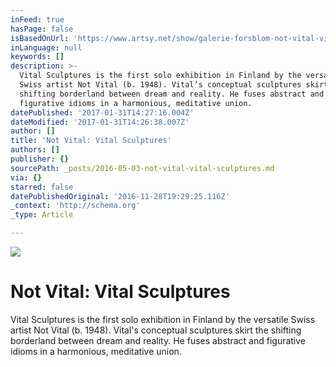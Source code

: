```yaml
---
inFeed: true
hasPage: false
isBasedOnUrl: 'https://www.artsy.net/show/galerie-forsblom-not-vital-vital-sculptures'
inLanguage: null
keywords: []
description: >-
  Vital Sculptures is the first solo exhibition in Finland by the versatile
  Swiss artist Not Vital (b. 1948). Vital’s conceptual sculptures skirt the
  shifting borderland between dream and reality. He fuses abstract and
  figurative idioms in a harmonious, meditative union.
datePublished: '2017-01-31T14:27:16.004Z'
dateModified: '2017-01-31T14:26:38.007Z'
author: []
title: 'Not Vital: Vital Sculptures'
authors: []
publisher: {}
sourcePath: _posts/2016-05-03-not-vital-vital-sculptures.md
via: {}
starred: false
datePublishedOriginal: '2016-11-28T19:29:25.116Z'
_context: 'http://schema.org'
_type: Article

---
```

![](https://d32dm0rphc51dk.cloudfront.net/BXjER79jwpnucADd1rNe8Q/larger.jpg)

# Not Vital: Vital Sculptures

Vital Sculptures is the first solo exhibition in Finland by the versatile Swiss artist Not Vital (b. 1948). Vital's conceptual sculptures skirt the shifting borderland between dream and reality. He fuses abstract and figurative idioms in a harmonious, meditative union.